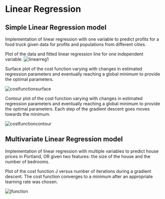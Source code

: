 # Linear Regression


## Simple Linear Regression model

Implementation of linear regression with one variable to predict profits for a food truck given data for profits and populations from different cities.

Plot of the data and fitted linear regression line for one independent variable. 
![linearreg1](https://user-images.githubusercontent.com/29837880/31135771-0312f098-a834-11e7-9755-71598eaffe5b.png)

Surface plot of the cost function varying with changes in estimated regression parameters and eventually reaching a global minimum to provide the optimal parameters.

![costfunctionsurface](https://user-images.githubusercontent.com/29837880/31135852-5002ff1a-a834-11e7-8088-9dead7a08eab.png)

Contour plot of the cost function varying with changes in estimated regression parameters and eventually reaching a global minimum to provide the optimal parameters. Each step of the gradient descent goes moves towards the minimum.

![costfunctioncontour](https://user-images.githubusercontent.com/29837880/31135853-50074728-a834-11e7-9fad-4c77dbee15ba.png)


## Multivariate Linear Regression model

Implementation of linear regression with multiple variables to predict house prices in Portland, OR given two features: the size of the house and the number of bedrooms.

Plot of the cost function J versus number of iterations during a gradient descent. The cost function converges to a minimum after an appropriate learning rate was chosen.

![jfunction](https://user-images.githubusercontent.com/29837880/31135854-5007c0ea-a834-11e7-9256-0c8d32839f96.png)
